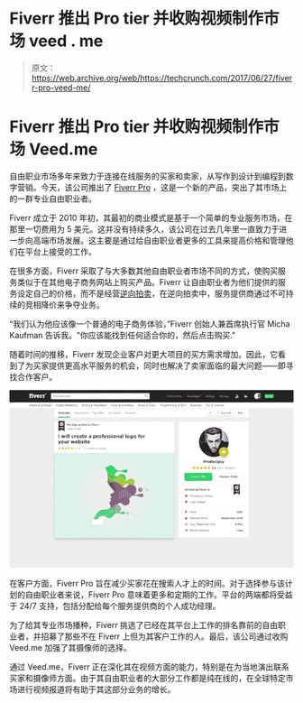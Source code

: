 # Fiverr 推出 Pro tier 并收购视频制作市场 veed . me 

> 原文：<https://web.archive.org/web/https://techcrunch.com/2017/06/27/fiverr-pro-veed-me/>

# Fiverr 推出 Pro tier 并收购视频制作市场 Veed.me

自由职业市场多年来致力于连接在线服务的买家和卖家，从写作到设计到编程到数字营销。今天，该公司推出了 [Fiverr Pro](https://web.archive.org/web/20221206142134/http://www.fiverr.com/introducing-pro) ，这是一个新的产品，突出了其市场上的一群专业自由职业者。

Fiverr 成立于 2010 年初，其最初的商业模式是基于一个简单的专业服务市场，在那里一切费用为 5 美元。这并没有持续多久，该公司在过去几年里一直致力于进一步向高端市场发展。这主要是通过给自由职业者更多的工具来提高价格和管理他们在平台上接受的工作。

在很多方面，Fiverr 采取了与大多数其他自由职业者市场不同的方式，使购买服务类似于在其他电子商务网站上购买产品。Fiverr 让自由职业者为他们提供的服务设定自己的价格，而不是经营[逆向拍卖](https://web.archive.org/web/20221206142134/https://en.wikipedia.org/wiki/Reverse_auction)，在逆向拍卖中，服务提供商通过不可持续的竞相降价来争夺业务。

“我们认为他应该像一个普通的电子商务体验，”Fiverr 创始人兼首席执行官 Micha Kaufman 告诉我。"你应该能找到任何适合你的，然后点击购买."

随着时间的推移，Fiverr 发现企业客户对更大项目的买方需求增加。因此，它看到了为买家提供更高水平服务的机会，同时也解决了卖家面临的最大问题——即寻找合作客户。

[![](img/0ed3c911cddf4977506637e3d9a04f9f.png)](https://web.archive.org/web/20221206142134/https://beta.techcrunch.com/2017/06/27/fiverr-pro-veed-me/gig-page/)

在客户方面，Fiverr Pro 旨在减少买家花在搜索人才上的时间。对于选择参与该计划的自由职业者来说，Fiverr Pro 意味着更多和定期的工作。平台的两端都将受益于 24/7 支持，包括分配给每个服务提供商的个人成功经理。

为了给其专业市场播种，Fiverr 挑选了已经在其平台上工作的排名靠前的自由职业者，并招募了那些不在 Fiverr 上但为其客户工作的人。最后，该公司通过收购 Veed.me 加强了其摄像师的选择。

通过 Veed.me，Fiverr 正在深化其在视频方面的能力，特别是在为当地演出联系买家和摄像师方面。由于其自由职业者的大部分工作都是纯在线的，在全球特定市场进行视频报道将有助于其这部分业务的增长。